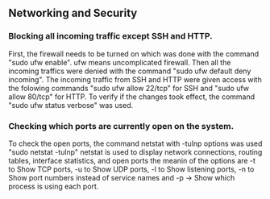 ## Networking and Security

### Blocking all incoming traffic except SSH and HTTP.
First, the firewall needs to be turned on which was done with the command "sudo ufw enable". ufw means uncomplicated firewall.
Then all the incoming traffics were denied with the command "sudo ufw default deny incoming".
The incoming traffic from SSH and HTTP were given access with the folowing commands "sudo ufw allow 22/tcp" for SSH and "sudo ufw allow 80/tcp" for HTTP.
To verify if the changes took effect, the command "sudo ufw status verbose" was used.

### Checking which ports are currently open on the system.
To check the open ports, the command netstat with -tulnp options was used "sudo netstat -tulnp" netstat is used to display network connections, routing tables, interface statistics, and open ports the meanin of the options are -t to Show TCP ports, -u to Show UDP ports, -l to Show listening ports, -n to Show port numbers instead of service names and -p → Show which process is using each port.










